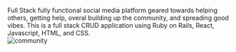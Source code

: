 Full Stack fully functional social media platform geared towards helping others, getting help, overal building up the community, and spreading good vibes. This is a full stack CRUD application using Ruby on Rails, React, Javascript, HTML, and CSS.
<br/>
![community](https://user-images.githubusercontent.com/44300521/51726684-9a444900-2036-11e9-9de0-00e6ea77895f.gif)
